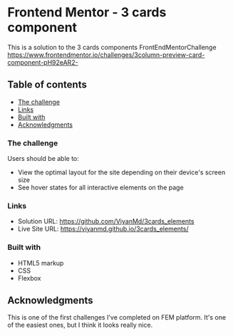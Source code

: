 # Frontend Mentor - 3 cards component

This is a solution to the 3 cards components FrontEndMentorChallenge https://www.frontendmentor.io/challenges/3column-preview-card-component-pH92eAR2-

## Table of contents

- [The challenge](#the-challenge)
- [Links](#links)
- [Built with](#built-with)
- [Acknowledgments](#acknowledgments)

### The challenge

Users should be able to:

- View the optimal layout for the site depending on their device's screen size
- See hover states for all interactive elements on the page

### Links

- Solution URL: https://github.com/ViyanMd/3cards_elements
- Live Site URL: https://viyanmd.github.io/3cards_elements/

### Built with

- HTML5 markup
- CSS
- Flexbox

## Acknowledgments

This is one of the first challenges I've completed on FEM platform. It's one of the easiest ones, but I think it looks really nice. 
